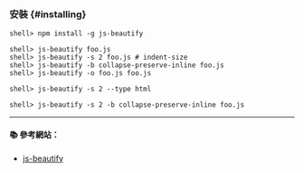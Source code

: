 ### 安裝 {#installing}

```
shell> npm install -g js-beautify
```
```
shell> js-beautify foo.js
shell> js-beautify -s 2 foo.js # indent-size
shell> js-beautify -b collapse-preserve-inline foo.js 
shell> js-beautify -o foo.js foo.js

shell> js-beautify -s 2 --type html

shell> js-beautify -s 2 -b collapse-preserve-inline foo.js
```

---

#### :books: 參考網站：
- [js-beautify](https://www.npmjs.com/package/js-beautify)
